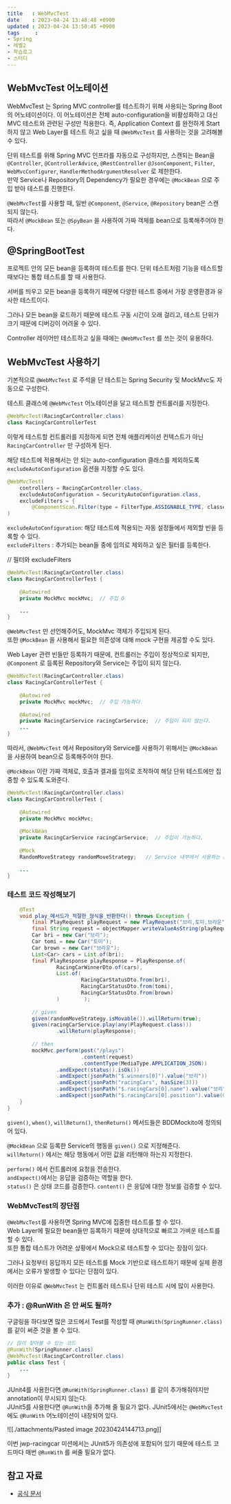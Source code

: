 ```yaml
---
title   : WebMvcTest
date    : 2023-04-24 13:48:48 +0900
updated : 2023-04-24 13:50:45 +0900
tags     : 
- Spring
- 레벨2
- 학습로그
- 스터디
---
```


## WebMvcTest 어노테이션

WebMvcTest 는 Spring MVC controller를 테스트하기 위해 사용되는 Spring Boot의 어노테이션이다.
이 어노테이션은 전체 auto-configuration을 비활성화하고 대신 MVC 테스트와 관련된 구성만 적용한다.
즉, Application Context 를 완전하게 Start 하지 않고 Web Layer를 테스트 하고 싶을 때 `@WebMvcTest` 를 사용하는 것을 고려해볼 수 있다.

단위 테스트를 위해 Spring MVC 인프라를 자동으로 구성하지만, 스캔되는 Bean을 `@Controller`, `@ControllerAdvice`, `@RestController` `@JsonComponent`, `Filter`, `WebMvcConfigurer`, `HandlerMethodArgumentResolver` 로 제한한다.    
만약 Service나 Repository의 Dependency가 필요한 경우에는 `@MockBean` 으로 주입 받아 테스트를 진행한다.

`@WebMvcTest`를 사용할 때, 일반 `@Component`, `@Service`, `@Repository` bean은 스캔되지 않는다.   
따라서 `@MockBean` 또는 `@SpyBean` 을 사용하여 가짜 객체를 bean으로 등록해주어야 한다.

## @SpringBootTest

프로젝트 안의 모든 bean을 등록하여 테스트를 한다. 단위 테스트처럼 기능을 테스트할 때보다는 통합 테스트를 할 때 사용한다.

서버를 띄우고 모든 bean을 등록하기 때문에 다양한 테스트 중에서 가장 운영환경과 유사한 테스트이다.

그러나 모든 bean을 로드하기 때문에 테스트 구동 시간이 오래 걸리고, 테스트 단위가 크기 때문에 디버깅이 어려울 수 있다.

Controller 레이어만 테스트하고 싶을 때에는 `@WebMvcTest` 를 쓰는 것이 유용하다.

## WebMvcTest 사용하기

기본적으로 `@WebMvcTest` 로 주석을 단 테스트는 Spring Security 및 MockMvc도 자동으로 구성한다.

테스트 클래스에 `@WebMvcTest` 어노테이션을 달고 테스트할 컨트롤러를 지정한다.

```java
@WebMvcTest(RacingCarController.class)  
class RacingCarControllerTest
```

이렇게 테스트할 컨트롤러를 지정하게 되면 전체 애플리케이션 컨텍스트가 아닌 `RacingCarController` 만 구성하게 된다.

해당 테스트에 적용해서는 안 되는 auto-configuration 클래스를 제외하도록 `excludeAutoConfiguration` 옵션을 지정할 수도 있다.

```java
@WebMvcTest(
    controllers = RacingCarController.class,
    excludeAutoConfiguration = SecurityAutoConfiguration.class,
    excludeFilters = {
        @ComponentScan.Filter(type = FilterType.ASSIGNABLE_TYPE, classes = SecurityConfig.class)}
)
```

`excludeAutoConfiguration`: 해당 테스트에 적용되는 자동 설정들에서 제외할 빈을 등록할 수 있다.   
`excludeFilters` : 추가되는 bean들 중에 임의로 제외하고 싶은 필터를 등록한다.

// 필터와 excludeFilters 

```java
@WebMvcTest(RacingCarController.class)   
class RacingCarControllerTest {  
  
    @Autowired  
    private MockMvc mockMvc;  // 주입 O  

	...
}
```

`@WebMvcTest` 만 선언해주어도, MockMvc 객체가 주입되게 된다.   
또한 `@MockBean` 을 사용해서 필요한 의존성에 대해 mock 구현을 제공할 수도 있다.

Web Layer 관련 빈들만 등록하기 때문에, 컨트롤러는 주입이 정상적으로 되지만, `@Component` 로 등록된 Repository와 Service는 주입이 되지 않는다.  

```java
@WebMvcTest(RacingCarController.class)  
class RacingCarControllerTest {  
  
    @Autowired  
    private MockMvc mockMvc;  // 주입 가능하다.
  
    @Autowired  
    private RacingCarService racingCarService;  // 주입이 되지 않는다.  
	...
}
```

따라서, `@WebMvcTest` 에서 Repository와 Service를 사용하기 위해서는 `@MockBean` 을 사용하여 bean으로 등록해주어야 한다.  

`@MockBean` 이란 가짜 객체로, 호출과 결과를 임의로 조작하여 해당 단위 테스트에만 집중할 수 있도록 도와준다.   

```java
@WebMvcTest(RacingCarController.class)  
class RacingCarControllerTest {  
  
    @Autowired  
    private MockMvc mockMvc;  
  
    @MockBean  
    private RacingCarService racingCarService;  // 주입이 가능하다.   
  
    @Mock  
    RandomMoveStrategy randomMoveStrategy;   // Service 내부에서 사용하는 RandomMoveStrategy Mocking   

	...
}
```

### 테스트 코드 작성해보기

```java
    @Test  
    void play_메서드가_적절한_형식을_반환한다() throws Exception {  
        final PlayRequest playRequest = new PlayRequest("브리,토미,브라운", 1);  
        final String request = objectMapper.writeValueAsString(playRequest);  
        Car bri = new Car("브리");  
        Car tomi = new Car("토미");  
        Car brown = new Car("브라운");  
        List<Car> cars = List.of(bri);  
        final PlayResponse playResponse = PlayResponse.of(  
                RacingCarWinnerDto.of(cars),  
                List.of(  
                        RacingCarStatusDto.from(bri),  
                        RacingCarStatusDto.from(tomi),  
                        RacingCarStatusDto.from(brown)  
                )        );  
  
        // given  
        given(randomMoveStrategy.isMovable()).willReturn(true);  
        given(racingCarService.play(any(PlayRequest.class)))  
                .willReturn(playResponse);  
  
        // then  
        mockMvc.perform(post("/plays")  
                        .content(request)  
                        .contentType(MediaType.APPLICATION_JSON))  
                .andExpect(status().isOk())  
                .andExpect(jsonPath("$.winners[0]").value("브리"))  
                .andExpect(jsonPath("racingCars", hasSize(3)))  
                .andExpect(jsonPath("$.racingCars[0].name").value("브리"))  
                .andExpect(jsonPath("$.racingCars[0].position").value(0));  
    }
}
```

`given()`, `when()`, `willReturn()`, `thenReturn()` 메서드들은 BDDMockito에 정의되어 있다.

`@MockBean` 으로 등록한 Service의 행동을 `given()` 으로 지정해준다.  
`willReturn()` 에서는 해당 행동에서 어떤 값을 리턴해야 하는지 지정한다.

`perform()` 에서 컨트롤러에 요청을 전송한다.  
`andExpect()`에서는 응답을 검증하는 역할을 한다.   
`status()` 은 상태 코드를 검증한다.
`content()` 은 응답에 대한 정보를 검증할 수 있다.

### WebMvcTest의 장단점

`@WebMvcTest`를 사용하면 Spring MVC에 집중한 테스트를 할 수 있다.   
Web Layer에 필요한 bean들만 등록하기 때문에 상대적으로 빠르고 가벼운 테스트를 할 수 있다.   
또한 통합 테스트가 어려운 상황에서 Mock으로 테스트할 수 있다는 장점이 있다.   

그러나 요청부터 응답까지 모든 테스트를 Mock 기반으로 테스트하기 때문에 실제 환경에서는 오류가 발생할 수 있다는 단점이 있다.   

이러한 이유로 `@WebMvcTest` 는 컨트롤러 테스트나 단위 테스트 시에 많이 사용한다.   

### 추가 : @RunWith 은 안 써도 될까?

구글링을 하다보면 많은 코드에서 Test를 작성할 때 `@RunWith(SpringRunner.class)` 를 같이 써준 것을 볼 수 있다.

```java
// 많이 찾아볼 수 있는 코드
@RunWith(SpringRunner.class) 
@WebMvcTest(RacingCarController.class) 
public class Test { 
	... 
}
```

JUnit4를 사용한다면 `@RunWith(SpringRunner.class)` 를 같이 추가해줘야지만 annotation이 무시되지 않는다.   
JUnit5를 사용한다면 `@RunWith`을 추가해 줄 필요가 없다. JUnit5에서는 `@WebMvcTest` 에도 `@RunWith` 어노테이션이 내장되어 있다.   

![[./attachments/Pasted image 20230424144713.png]]

이번 jwp-racingcar 미션에서는 JUnit5가 의존성에 포함되어 있기 때문에 테스트 코드마다 매번 `@RunWith` 를 써줄 필요가 없다.

## 참고 자료

- [공식 문서](https://docs.spring.io/spring-boot/docs/current/api/org/springframework/boot/test/autoconfigure/web/servlet/WebMvcTest.html)
